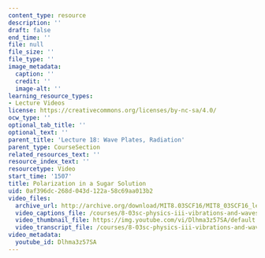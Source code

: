 ```yaml
---
content_type: resource
description: ''
draft: false
end_time: ''
file: null
file_size: ''
file_type: ''
image_metadata:
  caption: ''
  credit: ''
  image-alt: ''
learning_resource_types:
- Lecture Videos
license: https://creativecommons.org/licenses/by-nc-sa/4.0/
ocw_type: ''
optional_tab_title: ''
optional_text: ''
parent_title: 'Lecture 18: Wave Plates, Radiation'
parent_type: CourseSection
related_resources_text: ''
resource_index_text: ''
resourcetype: Video
start_time: '1507'
title: Polarization in a Sugar Solution
uid: 0af396dc-268d-043d-122a-58c69aa013b2
video_files:
  archive_url: http://archive.org/download/MIT8.03SCF16/MIT8_03SCF16_lec18_300k.mp4
  video_captions_file: /courses/8-03sc-physics-iii-vibrations-and-waves-fall-2016/1a781224f8ae52a7a44de69b85e9514f_Dlhma3z57SA.vtt
  video_thumbnail_file: https://img.youtube.com/vi/Dlhma3z57SA/default.jpg
  video_transcript_file: /courses/8-03sc-physics-iii-vibrations-and-waves-fall-2016/2a4ca0c8b6d5139f584c73dcdbf15fe9_Dlhma3z57SA.pdf
video_metadata:
  youtube_id: Dlhma3z57SA
---
```

